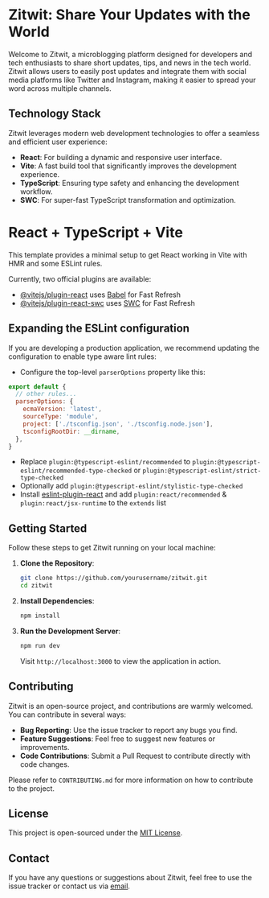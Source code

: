 
# Zitwit: Share Your Updates with the World

Welcome to Zitwit, a microblogging platform designed for developers and tech enthusiasts to share short updates, tips, and news in the tech world. Zitwit allows users to easily post updates and integrate them with social media platforms like Twitter and Instagram, making it easier to spread your word across multiple channels.

## Technology Stack

Zitwit leverages modern web development technologies to offer a seamless and efficient user experience:

- **React**: For building a dynamic and responsive user interface.
- **Vite**: A fast build tool that significantly improves the development experience.
- **TypeScript**: Ensuring type safety and enhancing the development workflow.
- **SWC**: For super-fast TypeScript transformation and optimization.


# React + TypeScript + Vite

This template provides a minimal setup to get React working in Vite with HMR and some ESLint rules.

Currently, two official plugins are available:

- [@vitejs/plugin-react](https://github.com/vitejs/vite-plugin-react/blob/main/packages/plugin-react/README.md) uses [Babel](https://babeljs.io/) for Fast Refresh
- [@vitejs/plugin-react-swc](https://github.com/vitejs/vite-plugin-react-swc) uses [SWC](https://swc.rs/) for Fast Refresh

## Expanding the ESLint configuration

If you are developing a production application, we recommend updating the configuration to enable type aware lint rules:

- Configure the top-level `parserOptions` property like this:

```js
export default {
  // other rules...
  parserOptions: {
    ecmaVersion: 'latest',
    sourceType: 'module',
    project: ['./tsconfig.json', './tsconfig.node.json'],
    tsconfigRootDir: __dirname,
  },
}
```

- Replace `plugin:@typescript-eslint/recommended` to `plugin:@typescript-eslint/recommended-type-checked` or `plugin:@typescript-eslint/strict-type-checked`
- Optionally add `plugin:@typescript-eslint/stylistic-type-checked`
- Install [eslint-plugin-react](https://github.com/jsx-eslint/eslint-plugin-react) and add `plugin:react/recommended` & `plugin:react/jsx-runtime` to the `extends` list


## Getting Started

Follow these steps to get Zitwit running on your local machine:

1. **Clone the Repository**:
   ```bash
   git clone https://github.com/yourusername/zitwit.git
   cd zitwit
   ```

2. **Install Dependencies**:
   ```bash
   npm install
   ```

3. **Run the Development Server**:
   ```bash
   npm run dev
   ```
   Visit `http://localhost:3000` to view the application in action.

## Contributing

Zitwit is an open-source project, and contributions are warmly welcomed. You can contribute in several ways:

- **Bug Reporting**: Use the issue tracker to report any bugs you find.
- **Feature Suggestions**: Feel free to suggest new features or improvements.
- **Code Contributions**: Submit a Pull Request to contribute directly with code changes.

Please refer to `CONTRIBUTING.md` for more information on how to contribute to the project.

## License

This project is open-sourced under the [MIT License](LICENSE).

## Contact

If you have any questions or suggestions about Zitwit, feel free to use the issue tracker or contact us via [email](mailto:your.email@example.com).
